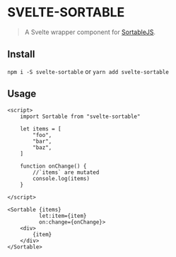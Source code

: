 # SVELTE-SORTABLE

>A Svelte wrapper component for [SortableJS](https://sortablejs.github.io/Sortable/).

## Install
`npm i -S svelte-sortable` or `yarn add svelte-sortable`

## Usage
```sveltehtml
<script>
    import Sortable from "svelte-sortable"

    let items = [
        "foo",
        "bar",
        "baz",
    ]

    function onChange() {
        //`items` are mutated
        console.log(items)
    }

</script>

<Sortable {items}
          let:item={item}
          on:change={onChange}>
    <div>
        {item}
    </div>
</Sortable>
```